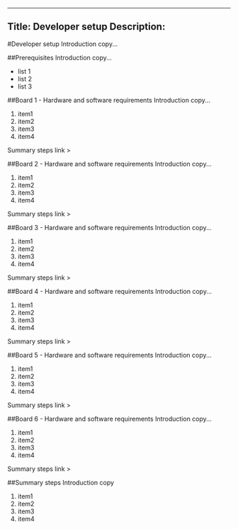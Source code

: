 ----
Title: Developer setup
Description:
----

#Developer setup
Introduction copy...

##Prerequisites
Introduction copy...
* list 1
* list 2
* list 3

##Board 1 - Hardware and software requirements
Introduction copy...
 1. item1
 2. item2
 3. item3
 4. item4
 
Summary steps link >

##Board 2 - Hardware and software requirements
Introduction copy...
 1. item1
 2. item2
 3. item3
 4. item4
 
Summary steps link >

##Board 3 - Hardware and software requirements
Introduction copy...
 1. item1
 2. item2
 3. item3
 4. item4
 
Summary steps link >

##Board 4 - Hardware and software requirements
Introduction copy...
 1. item1
 2. item2
 3. item3
 4. item4
 
Summary steps link >

##Board 5 - Hardware and software requirements
Introduction copy...
 1. item1
 2. item2
 3. item3
 4. item4
 
Summary steps link >

##Board 6 - Hardware and software requirements
Introduction copy...
 1. item1
 2. item2
 3. item3
 4. item4
 
Summary steps link >

##Summary steps
Introduction copy
 1. item1
 2. item2
 3. item3
 4. item4
